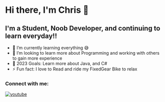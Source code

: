 # Hi there, I'm Chris 👋 


## I'm a Student, Noob Developer, and continuing to learn everyday!!

- 🌱 I’m currently learning everything 😅
- 👯 I’m looking to learn more about Programming and working with others to gain more experience
- 🥅 2023 Goals: Learn more about Java, and C#
- ⚡ Fun fact: I love to Read and ride my FixedGear Bike to relax

### Connect with me:

[![youtube](assets/images/youtube.png )](https://www.youtube.com/channel/UC2ii8jgXQ5uWtZhoEk0_tTQ)